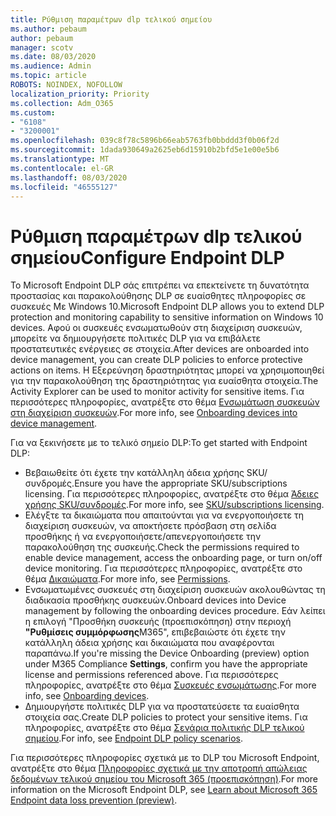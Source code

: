 ```yaml
---
title: Ρύθμιση παραμέτρων dlp τελικού σημείου
ms.author: pebaum
author: pebaum
manager: scotv
ms.date: 08/03/2020
ms.audience: Admin
ms.topic: article
ROBOTS: NOINDEX, NOFOLLOW
localization_priority: Priority
ms.collection: Adm_O365
ms.custom:
- "6108"
- "3200001"
ms.openlocfilehash: 039c8f78c5896b66eab5763fb0bbddd3f0b06f2d
ms.sourcegitcommit: 1dada930649a2625eb6d15910b2bfd5e1e00e5b6
ms.translationtype: MT
ms.contentlocale: el-GR
ms.lasthandoff: 08/03/2020
ms.locfileid: "46555127"
---
```

# <a name="configure-endpoint-dlp"></a><span data-ttu-id="7cee6-102">Ρύθμιση παραμέτρων dlp τελικού σημείου</span><span class="sxs-lookup"><span data-stu-id="7cee6-102">Configure Endpoint DLP</span></span>

<span data-ttu-id="7cee6-103">Το Microsoft Endpoint DLP σάς επιτρέπει να επεκτείνετε τη δυνατότητα προστασίας και παρακολούθησης DLP σε ευαίσθητες πληροφορίες σε συσκευές Με Windows 10.</span><span class="sxs-lookup"><span data-stu-id="7cee6-103">Microsoft Endpoint DLP allows you to extend DLP protection and monitoring capability to sensitive information on Windows 10 devices.</span></span> <span data-ttu-id="7cee6-104">Αφού οι συσκευές ενσωματωθούν στη διαχείριση συσκευών, μπορείτε να δημιουργήσετε πολιτικές DLP για να επιβάλετε προστατευτικές ενέργειες σε στοιχεία.</span><span class="sxs-lookup"><span data-stu-id="7cee6-104">After devices are onboarded into device management, you can create DLP policies to enforce protective actions on items.</span></span> <span data-ttu-id="7cee6-105">Η Εξερεύνηση δραστηριότητας μπορεί να χρησιμοποιηθεί για την παρακολούθηση της δραστηριότητας για ευαίσθητα στοιχεία.</span><span class="sxs-lookup"><span data-stu-id="7cee6-105">The Activity Explorer can be used to monitor activity for sensitive items.</span></span> <span data-ttu-id="7cee6-106">Για περισσότερες πληροφορίες, ανατρέξτε στο θέμα [Ενσωμάτωση συσκευών στη διαχείριση συσκευών](https://docs.microsoft.com/microsoft-365/compliance/endpoint-dlp-getting-started#onboarding-devices-into-device-management).</span><span class="sxs-lookup"><span data-stu-id="7cee6-106">For more info, see [Onboarding devices into device management](https://docs.microsoft.com/microsoft-365/compliance/endpoint-dlp-getting-started#onboarding-devices-into-device-management).</span></span>  

<span data-ttu-id="7cee6-107">Για να ξεκινήσετε με το τελικό σημείο DLP:</span><span class="sxs-lookup"><span data-stu-id="7cee6-107">To get started with Endpoint DLP:</span></span>

- <span data-ttu-id="7cee6-108">Βεβαιωθείτε ότι έχετε την κατάλληλη άδεια χρήσης SKU/συνδρομές.</span><span class="sxs-lookup"><span data-stu-id="7cee6-108">Ensure you have the appropriate SKU/subscriptions licensing.</span></span> <span data-ttu-id="7cee6-109">Για περισσότερες πληροφορίες, ανατρέξτε στο θέμα [Άδειες χρήσης SKU/συνδρομές](https://docs.microsoft.com/microsoft-365/compliance/endpoint-dlp-getting-started#skusubscriptions-licensing).</span><span class="sxs-lookup"><span data-stu-id="7cee6-109">For more info, see [SKU/subscriptions licensing](https://docs.microsoft.com/microsoft-365/compliance/endpoint-dlp-getting-started#skusubscriptions-licensing).</span></span>
- <span data-ttu-id="7cee6-110">Ελέγξτε τα δικαιώματα που απαιτούνται για να ενεργοποιήσετε τη διαχείριση συσκευών, να αποκτήσετε πρόσβαση στη σελίδα προσθήκης ή να ενεργοποιήσετε/απενεργοποιήσετε την παρακολούθηση της συσκευής.</span><span class="sxs-lookup"><span data-stu-id="7cee6-110">Check the permissions required to enable device management, access the onboarding page, or turn on/off device monitoring.</span></span> <span data-ttu-id="7cee6-111">Για περισσότερες πληροφορίες, ανατρέξτε στο θέμα [Δικαιώματα](https://docs.microsoft.com/microsoft-365/compliance/endpoint-dlp-getting-started#permissions).</span><span class="sxs-lookup"><span data-stu-id="7cee6-111">For more info, see [Permissions](https://docs.microsoft.com/microsoft-365/compliance/endpoint-dlp-getting-started#permissions).</span></span>
- <span data-ttu-id="7cee6-112">Ενσωματωμένες συσκευές στη διαχείριση συσκευών ακολουθώντας τη διαδικασία προσθήκης συσκευών.</span><span class="sxs-lookup"><span data-stu-id="7cee6-112">Onboard devices into Device management by following the onboarding devices procedure.</span></span> <span data-ttu-id="7cee6-113">Εάν λείπει η επιλογή "Προσθήκη συσκευής (προεπισκόπηση) στην περιοχή **"Ρυθμίσεις συμμόρφωσης**M365", επιβεβαιώστε ότι έχετε την κατάλληλη άδεια χρήσης και δικαιώματα που αναφέρονται παραπάνω.</span><span class="sxs-lookup"><span data-stu-id="7cee6-113">If you're missing the Device Onboarding (preview) option under M365 Compliance  **Settings**, confirm you have the appropriate license and permissions referenced above.</span></span> <span data-ttu-id="7cee6-114">Για περισσότερες πληροφορίες, ανατρέξτε στο θέμα [Συσκευές ενσωμάτωσης](https://docs.microsoft.com/microsoft-365/compliance/endpoint-dlp-getting-started#onboarding-devices).</span><span class="sxs-lookup"><span data-stu-id="7cee6-114">For more info, see [Onboarding devices](https://docs.microsoft.com/microsoft-365/compliance/endpoint-dlp-getting-started#onboarding-devices).</span></span> 
- <span data-ttu-id="7cee6-115">Δημιουργήστε πολιτικές DLP για να προστατεύσετε τα ευαίσθητα στοιχεία σας.</span><span class="sxs-lookup"><span data-stu-id="7cee6-115">Create DLP policies to protect your sensitive items.</span></span> <span data-ttu-id="7cee6-116">Για πληροφορίες, ανατρέξτε στο θέμα [Σενάρια πολιτικής DLP τελικού σημείου](https://docs.microsoft.com/microsoft-365/compliance/endpoint-dlp-using?view=o365-worldwide#endpoint-dlp-policy-scenarios).</span><span class="sxs-lookup"><span data-stu-id="7cee6-116">For info, see [Endpoint DLP policy scenarios](https://docs.microsoft.com/microsoft-365/compliance/endpoint-dlp-using?view=o365-worldwide#endpoint-dlp-policy-scenarios).</span></span>

<span data-ttu-id="7cee6-117">Για περισσότερες πληροφορίες σχετικά με το DLP του Microsoft Endpoint, ανατρέξτε στο θέμα [Πληροφορίες σχετικά με την αποτροπή απώλειας δεδομένων τελικού σημείου του Microsoft 365 (προεπισκόπηση)](https://docs.microsoft.com/microsoft-365/compliance/endpoint-dlp-learn-about).</span><span class="sxs-lookup"><span data-stu-id="7cee6-117">For more information on the Microsoft Endpoint DLP, see [Learn about Microsoft 365 Endpoint data loss prevention (preview)](https://docs.microsoft.com/microsoft-365/compliance/endpoint-dlp-learn-about).</span></span>
